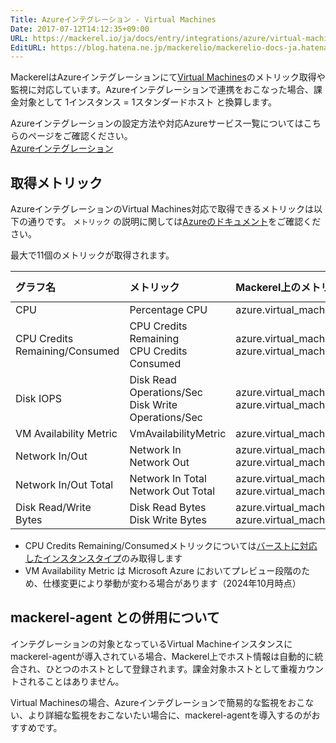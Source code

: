 ```yaml
---
Title: Azureインテグレーション - Virtual Machines
Date: 2017-07-12T14:12:35+09:00
URL: https://mackerel.io/ja/docs/entry/integrations/azure/virtual-machine
EditURL: https://blog.hatena.ne.jp/mackerelio/mackerelio-docs-ja.hatenablog.mackerel.io/atom/entry/8599973812278972185
---
```


MackerelはAzureインテグレーションにて<a href="https://azure.microsoft.com/ja-jp/services/virtual-machines/" target="_blank">Virtual Machines</a>のメトリック取得や監視に対応しています。Azureインテグレーションで連携をおこなった場合、課金対象として 1インスタンス = 1スタンダードホスト と換算します。

Azureインテグレーションの設定方法や対応Azureサービス一覧についてはこちらのページをご確認ください。<br>
<a href="https://mackerel.io/ja/docs/entry/integrations/azure">Azureインテグレーション</a>

## 取得メトリック
AzureインテグレーションのVirtual Machines対応で取得できるメトリックは以下の通りです。 `メトリック` の説明に関しては<a href="https://learn.microsoft.com/ja-jp/azure/virtual-machines/monitor-vm-reference" target="_blank">Azureのドキュメント</a>をご確認ください。

最大で11個のメトリックが取得されます。

|グラフ名|メトリック|Mackerel上のメトリック名|単位|Aggregation Type|
|:---|:---|:---|:---|:---|
|CPU|Percentage CPU|azure.virtual_machine.cpu.percent|percentage|Average|
|CPU Credits Remaining/Consumed|CPU Credits Remaining<br>CPU Credits Consumed|azure.virtual_machine.cpu_credits.remaining<br>azure.virtual_machine.cpu_credits.consumed|float|Average|
|Disk IOPS|Disk Read Operations/Sec<br>Disk Write Operations/Sec|azure.virtual_machine.disk_iops.read<br>azure.virtual_machine.disk_iops.write|iops|Average|
|VM Availability Metric|VmAvailabilityMetric|azure.virtual_machine.availability|float|Average|
|Network In/Out|Network In<br>Network Out|azure.virtual_machine.network.in<br>azure.virtual_machine.network.out|bytes|Total|
|Network In/Out Total|Network In Total<br>Network Out Total|azure.virtual_machine.network_total.in<br>azure.virtual_machine.network_total.out|bytes|Total|
|Disk Read/Write Bytes|Disk Read Bytes<br>Disk Write Bytes|azure.virtual_machine.disk.read<br>azure.virtual_machine.disk.write|bytes|Total|

- CPU Credits Remaining/Consumedメトリックについては[バーストに対応したインスタンスタイプ](https://blogs.technet.microsoft.com/jpitpro/2017/09/22/introducing-b-series-our-new-burstable-vm-size/)のみ取得します
- VM Availability Metric は Microsoft Azure においてプレビュー段階のため、仕様変更により挙動が変わる場合があります（2024年10月時点）

## mackerel-agent との併用について

インテグレーションの対象となっているVirtual Machineインスタンスにmackerel-agentが導入されている場合、Mackerel上でホスト情報は自動的に統合され、ひとつのホストとして登録されます。課金対象ホストとして重複カウントされることはありません。

Virtual Machinesの場合、Azureインテグレーションで簡易的な監視をおこない、より詳細な監視をおこないたい場合に、mackerel-agentを導入するのがおすすめです。
